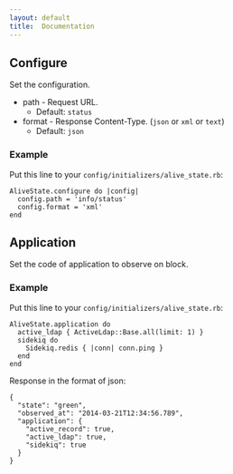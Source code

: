 ```yaml
---
layout: default
title:  Documentation
---
```


## Configure

Set the configuration.

* path - Request URL.
  * Default: `status`
* format - Response Content-Type. (`json` or `xml` or `text`)
  * Default: `json`

### Example

Put this line to your `config/initializers/alive_state.rb`:

```
AliveState.configure do |config|
  config.path = 'info/status'
  config.format = 'xml'
end
```

## Application

Set the code of application to observe on block.

### Example

Put this line to your `config/initializers/alive_state.rb`:

```
AliveState.application do
  active_ldap { ActiveLdap::Base.all(limit: 1) }
  sidekiq do
    Sidekiq.redis { |conn| conn.ping }
  end
end
```

Response in the format of json:

```
{
  "state": "green",
  "observed_at": "2014-03-21T12:34:56.789",
  "application": {
    "active_record": true,
    "active_ldap": true,
    "sidekiq": true
  }
}
```
